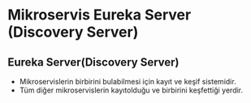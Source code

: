 # Mikroservis Eureka Server (Discovery  Server)


## Eureka Server(Discovery Server)
- Mikroservislerin birbirini bulabilmesi için kayıt ve keşif sistemidir.
- Tüm diğer mikroservislerin kayıtolduğu ve  birbirini keşfettiği yerdir.
